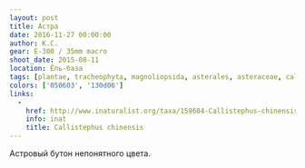```yaml
---
layout: post
title: Астра
date: 2016-11-27 00:00:00
author: К.С.
gear: E-300 / 35mm macro
shoot_date: 2015-08-11
location: Ёль-база
tags: [plantae, tracheophyta, magnoliopsida, asterales, asteraceae, callistephus, callistephus chinensis]
colors: ['050603', '130d06']
links:
  -
    href: http://www.inaturalist.org/taxa/159684-Callistephus-chinensis
    info: inat
    title: Callistephus chinensis
---
```


Астровый бутон непонятного цвета.
